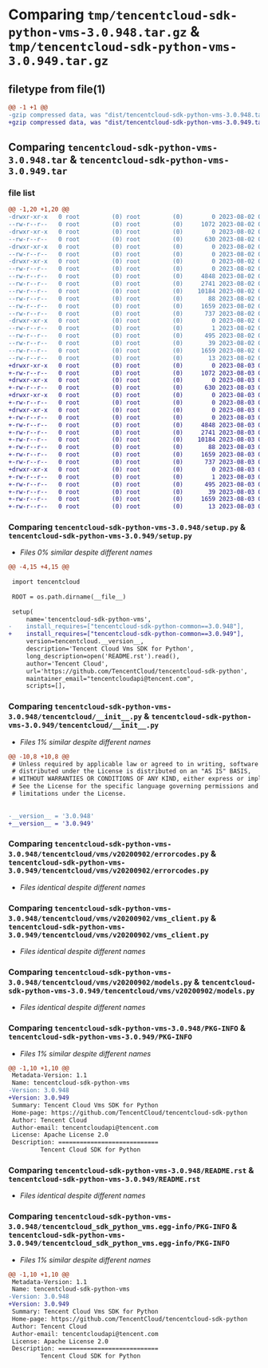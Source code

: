 # Comparing `tmp/tencentcloud-sdk-python-vms-3.0.948.tar.gz` & `tmp/tencentcloud-sdk-python-vms-3.0.949.tar.gz`

## filetype from file(1)

```diff
@@ -1 +1 @@
-gzip compressed data, was "dist/tencentcloud-sdk-python-vms-3.0.948.tar", last modified: Wed Aug  2 00:41:13 2023, max compression
+gzip compressed data, was "dist/tencentcloud-sdk-python-vms-3.0.949.tar", last modified: Thu Aug  3 00:38:12 2023, max compression
```

## Comparing `tencentcloud-sdk-python-vms-3.0.948.tar` & `tencentcloud-sdk-python-vms-3.0.949.tar`

### file list

```diff
@@ -1,20 +1,20 @@
-drwxr-xr-x   0 root         (0) root         (0)        0 2023-08-02 00:41:13.000000 tencentcloud-sdk-python-vms-3.0.948/
--rw-r--r--   0 root         (0) root         (0)     1072 2023-08-02 00:41:13.000000 tencentcloud-sdk-python-vms-3.0.948/setup.py
-drwxr-xr-x   0 root         (0) root         (0)        0 2023-08-02 00:41:13.000000 tencentcloud-sdk-python-vms-3.0.948/tencentcloud/
--rw-r--r--   0 root         (0) root         (0)      630 2023-08-02 00:41:13.000000 tencentcloud-sdk-python-vms-3.0.948/tencentcloud/__init__.py
-drwxr-xr-x   0 root         (0) root         (0)        0 2023-08-02 00:41:13.000000 tencentcloud-sdk-python-vms-3.0.948/tencentcloud/vms/
--rw-r--r--   0 root         (0) root         (0)        0 2023-08-02 00:41:13.000000 tencentcloud-sdk-python-vms-3.0.948/tencentcloud/vms/__init__.py
-drwxr-xr-x   0 root         (0) root         (0)        0 2023-08-02 00:41:13.000000 tencentcloud-sdk-python-vms-3.0.948/tencentcloud/vms/v20200902/
--rw-r--r--   0 root         (0) root         (0)        0 2023-08-02 00:41:13.000000 tencentcloud-sdk-python-vms-3.0.948/tencentcloud/vms/v20200902/__init__.py
--rw-r--r--   0 root         (0) root         (0)     4848 2023-08-02 00:41:13.000000 tencentcloud-sdk-python-vms-3.0.948/tencentcloud/vms/v20200902/errorcodes.py
--rw-r--r--   0 root         (0) root         (0)     2741 2023-08-02 00:41:13.000000 tencentcloud-sdk-python-vms-3.0.948/tencentcloud/vms/v20200902/vms_client.py
--rw-r--r--   0 root         (0) root         (0)    10184 2023-08-02 00:41:13.000000 tencentcloud-sdk-python-vms-3.0.948/tencentcloud/vms/v20200902/models.py
--rw-r--r--   0 root         (0) root         (0)       88 2023-08-02 00:41:13.000000 tencentcloud-sdk-python-vms-3.0.948/setup.cfg
--rw-r--r--   0 root         (0) root         (0)     1659 2023-08-02 00:41:13.000000 tencentcloud-sdk-python-vms-3.0.948/PKG-INFO
--rw-r--r--   0 root         (0) root         (0)      737 2023-08-02 00:41:13.000000 tencentcloud-sdk-python-vms-3.0.948/README.rst
-drwxr-xr-x   0 root         (0) root         (0)        0 2023-08-02 00:41:13.000000 tencentcloud-sdk-python-vms-3.0.948/tencentcloud_sdk_python_vms.egg-info/
--rw-r--r--   0 root         (0) root         (0)        1 2023-08-02 00:41:13.000000 tencentcloud-sdk-python-vms-3.0.948/tencentcloud_sdk_python_vms.egg-info/dependency_links.txt
--rw-r--r--   0 root         (0) root         (0)      495 2023-08-02 00:41:13.000000 tencentcloud-sdk-python-vms-3.0.948/tencentcloud_sdk_python_vms.egg-info/SOURCES.txt
--rw-r--r--   0 root         (0) root         (0)       39 2023-08-02 00:41:13.000000 tencentcloud-sdk-python-vms-3.0.948/tencentcloud_sdk_python_vms.egg-info/requires.txt
--rw-r--r--   0 root         (0) root         (0)     1659 2023-08-02 00:41:13.000000 tencentcloud-sdk-python-vms-3.0.948/tencentcloud_sdk_python_vms.egg-info/PKG-INFO
--rw-r--r--   0 root         (0) root         (0)       13 2023-08-02 00:41:13.000000 tencentcloud-sdk-python-vms-3.0.948/tencentcloud_sdk_python_vms.egg-info/top_level.txt
+drwxr-xr-x   0 root         (0) root         (0)        0 2023-08-03 00:38:12.000000 tencentcloud-sdk-python-vms-3.0.949/
+-rw-r--r--   0 root         (0) root         (0)     1072 2023-08-03 00:38:12.000000 tencentcloud-sdk-python-vms-3.0.949/setup.py
+drwxr-xr-x   0 root         (0) root         (0)        0 2023-08-03 00:38:12.000000 tencentcloud-sdk-python-vms-3.0.949/tencentcloud/
+-rw-r--r--   0 root         (0) root         (0)      630 2023-08-03 00:38:12.000000 tencentcloud-sdk-python-vms-3.0.949/tencentcloud/__init__.py
+drwxr-xr-x   0 root         (0) root         (0)        0 2023-08-03 00:38:12.000000 tencentcloud-sdk-python-vms-3.0.949/tencentcloud/vms/
+-rw-r--r--   0 root         (0) root         (0)        0 2023-08-03 00:38:12.000000 tencentcloud-sdk-python-vms-3.0.949/tencentcloud/vms/__init__.py
+drwxr-xr-x   0 root         (0) root         (0)        0 2023-08-03 00:38:12.000000 tencentcloud-sdk-python-vms-3.0.949/tencentcloud/vms/v20200902/
+-rw-r--r--   0 root         (0) root         (0)        0 2023-08-03 00:38:12.000000 tencentcloud-sdk-python-vms-3.0.949/tencentcloud/vms/v20200902/__init__.py
+-rw-r--r--   0 root         (0) root         (0)     4848 2023-08-03 00:38:12.000000 tencentcloud-sdk-python-vms-3.0.949/tencentcloud/vms/v20200902/errorcodes.py
+-rw-r--r--   0 root         (0) root         (0)     2741 2023-08-03 00:38:12.000000 tencentcloud-sdk-python-vms-3.0.949/tencentcloud/vms/v20200902/vms_client.py
+-rw-r--r--   0 root         (0) root         (0)    10184 2023-08-03 00:38:12.000000 tencentcloud-sdk-python-vms-3.0.949/tencentcloud/vms/v20200902/models.py
+-rw-r--r--   0 root         (0) root         (0)       88 2023-08-03 00:38:12.000000 tencentcloud-sdk-python-vms-3.0.949/setup.cfg
+-rw-r--r--   0 root         (0) root         (0)     1659 2023-08-03 00:38:12.000000 tencentcloud-sdk-python-vms-3.0.949/PKG-INFO
+-rw-r--r--   0 root         (0) root         (0)      737 2023-08-03 00:38:12.000000 tencentcloud-sdk-python-vms-3.0.949/README.rst
+drwxr-xr-x   0 root         (0) root         (0)        0 2023-08-03 00:38:12.000000 tencentcloud-sdk-python-vms-3.0.949/tencentcloud_sdk_python_vms.egg-info/
+-rw-r--r--   0 root         (0) root         (0)        1 2023-08-03 00:38:12.000000 tencentcloud-sdk-python-vms-3.0.949/tencentcloud_sdk_python_vms.egg-info/dependency_links.txt
+-rw-r--r--   0 root         (0) root         (0)      495 2023-08-03 00:38:12.000000 tencentcloud-sdk-python-vms-3.0.949/tencentcloud_sdk_python_vms.egg-info/SOURCES.txt
+-rw-r--r--   0 root         (0) root         (0)       39 2023-08-03 00:38:12.000000 tencentcloud-sdk-python-vms-3.0.949/tencentcloud_sdk_python_vms.egg-info/requires.txt
+-rw-r--r--   0 root         (0) root         (0)     1659 2023-08-03 00:38:12.000000 tencentcloud-sdk-python-vms-3.0.949/tencentcloud_sdk_python_vms.egg-info/PKG-INFO
+-rw-r--r--   0 root         (0) root         (0)       13 2023-08-03 00:38:12.000000 tencentcloud-sdk-python-vms-3.0.949/tencentcloud_sdk_python_vms.egg-info/top_level.txt
```

### Comparing `tencentcloud-sdk-python-vms-3.0.948/setup.py` & `tencentcloud-sdk-python-vms-3.0.949/setup.py`

 * *Files 0% similar despite different names*

```diff
@@ -4,15 +4,15 @@
 
 import tencentcloud
 
 ROOT = os.path.dirname(__file__)
 
 setup(
     name='tencentcloud-sdk-python-vms',
-    install_requires=["tencentcloud-sdk-python-common==3.0.948"],
+    install_requires=["tencentcloud-sdk-python-common==3.0.949"],
     version=tencentcloud.__version__,
     description='Tencent Cloud Vms SDK for Python',
     long_description=open('README.rst').read(),
     author='Tencent Cloud',
     url='https://github.com/TencentCloud/tencentcloud-sdk-python',
     maintainer_email="tencentcloudapi@tencent.com",
     scripts=[],
```

### Comparing `tencentcloud-sdk-python-vms-3.0.948/tencentcloud/__init__.py` & `tencentcloud-sdk-python-vms-3.0.949/tencentcloud/__init__.py`

 * *Files 1% similar despite different names*

```diff
@@ -10,8 +10,8 @@
 # Unless required by applicable law or agreed to in writing, software
 # distributed under the License is distributed on an "AS IS" BASIS,
 # WITHOUT WARRANTIES OR CONDITIONS OF ANY KIND, either express or implied.
 # See the License for the specific language governing permissions and
 # limitations under the License.
 
 
-__version__ = '3.0.948'
+__version__ = '3.0.949'
```

### Comparing `tencentcloud-sdk-python-vms-3.0.948/tencentcloud/vms/v20200902/errorcodes.py` & `tencentcloud-sdk-python-vms-3.0.949/tencentcloud/vms/v20200902/errorcodes.py`

 * *Files identical despite different names*

### Comparing `tencentcloud-sdk-python-vms-3.0.948/tencentcloud/vms/v20200902/vms_client.py` & `tencentcloud-sdk-python-vms-3.0.949/tencentcloud/vms/v20200902/vms_client.py`

 * *Files identical despite different names*

### Comparing `tencentcloud-sdk-python-vms-3.0.948/tencentcloud/vms/v20200902/models.py` & `tencentcloud-sdk-python-vms-3.0.949/tencentcloud/vms/v20200902/models.py`

 * *Files identical despite different names*

### Comparing `tencentcloud-sdk-python-vms-3.0.948/PKG-INFO` & `tencentcloud-sdk-python-vms-3.0.949/PKG-INFO`

 * *Files 1% similar despite different names*

```diff
@@ -1,10 +1,10 @@
 Metadata-Version: 1.1
 Name: tencentcloud-sdk-python-vms
-Version: 3.0.948
+Version: 3.0.949
 Summary: Tencent Cloud Vms SDK for Python
 Home-page: https://github.com/TencentCloud/tencentcloud-sdk-python
 Author: Tencent Cloud
 Author-email: tencentcloudapi@tencent.com
 License: Apache License 2.0
 Description: ============================
         Tencent Cloud SDK for Python
```

### Comparing `tencentcloud-sdk-python-vms-3.0.948/README.rst` & `tencentcloud-sdk-python-vms-3.0.949/README.rst`

 * *Files identical despite different names*

### Comparing `tencentcloud-sdk-python-vms-3.0.948/tencentcloud_sdk_python_vms.egg-info/PKG-INFO` & `tencentcloud-sdk-python-vms-3.0.949/tencentcloud_sdk_python_vms.egg-info/PKG-INFO`

 * *Files 1% similar despite different names*

```diff
@@ -1,10 +1,10 @@
 Metadata-Version: 1.1
 Name: tencentcloud-sdk-python-vms
-Version: 3.0.948
+Version: 3.0.949
 Summary: Tencent Cloud Vms SDK for Python
 Home-page: https://github.com/TencentCloud/tencentcloud-sdk-python
 Author: Tencent Cloud
 Author-email: tencentcloudapi@tencent.com
 License: Apache License 2.0
 Description: ============================
         Tencent Cloud SDK for Python
```

